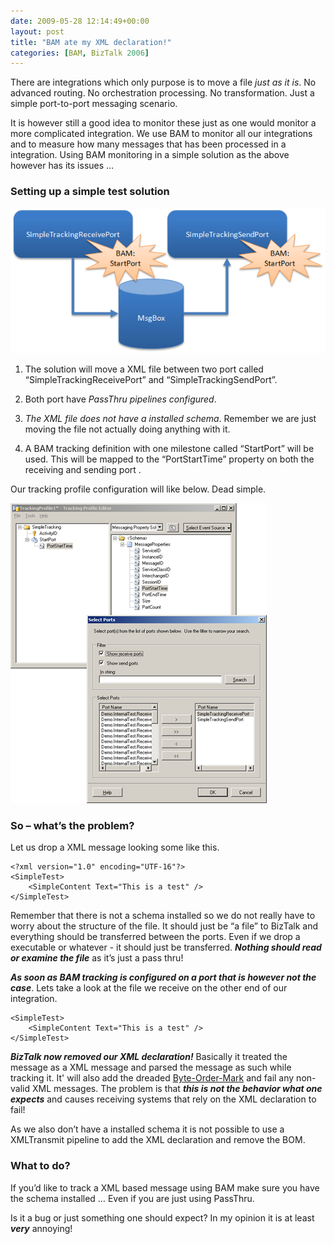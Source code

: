 ```yaml
---
date: 2009-05-28 12:14:49+00:00
layout: post
title: "BAM ate my XML declaration!"
categories: [BAM, BizTalk 2006]
---
```


There are integrations which only purpose is to move a file _just as it is_. No advanced routing. No orchestration processing. No transformation. Just a simple port-to-port messaging scenario.

 

It is however still a good idea to monitor these just as one would monitor a more complicated integration. We use BAM to monitor all our integrations and to measure how many messages that has been processed in a integration. Using BAM monitoring in a simple solution as the above however has its issues …

 

### Setting up a simple test solution

 

[![image](/assets/2009/05/image-thumb.png)](/assets/2009/05/image.png)

 

  
  1. The solution will move a XML file between two port called “SimpleTrackingReceivePort” and “SimpleTrackingSendPort”. 
   
  2. Both port have _PassThru pipelines configured_. 
   
  3. _The XML file does not have a installed schema_. Remember we are just moving the file not actually doing anything with it. 
   
  4. A BAM tracking definition with one milestone called “StartPort” will be used. This will be mapped to the “PortStartTime” property on both the receiving and sending port .
 

Our tracking profile configuration will like below. Dead simple.

 

[![image](/assets/2009/05/image-thumb1.png)](/assets/2009/05/image1.png)

 

### So – what’s the problem?

 

Let us drop a XML message looking some like this.

 
    
    <?xml version="1.0" encoding="UTF-16"?>
    <SimpleTest>
        <SimpleContent Text="This is a test" />
    </SimpleTest>





Remember that there is not a schema installed so we do not really have to worry about the structure of the file. It should just be “a file” to BizTalk and everything should be transferred between the ports. Even if we drop a executable or whatever - it should just be transferred. **_Nothing should read or examine the file_** as it’s just a pass thru!





**_As soon as BAM tracking is configured on a port that is however not the case_**. Lets take a look at the file we receive on the other end of our integration.




    
    <SimpleTest>
        <SimpleContent Text="This is a test" />
    </SimpleTest>





**_BizTalk now removed our XML declaration!_** Basically it treated the message as a XML message and parsed the message as such while tracking it. It' will also add the dreaded [Byte-Order-Mark](http://en.wikipedia.org/wiki/Byte-order_mark) and fail any non-valid XML messages. The problem is that **_this is not the behavior what one expects_** and causes receiving systems that rely on the XML declaration to fail!





As we also don’t have a installed schema it is not possible to use a XMLTransmit pipeline to add the XML declaration and remove the BOM.





### What to do?





If you’d like to track a XML based message using BAM make sure you have the schema installed … Even if you are just using PassThru.





Is it a bug or just something one should expect? In my opinion it is at least **_very_** annoying!
